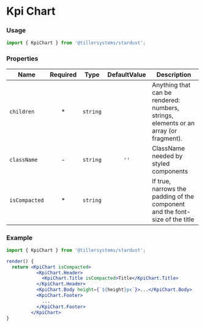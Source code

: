 # Kpi Chart

### Usage

```jsx
import { KpiChart } from '@tillersystems/stardust';
```

<!-- STORY -->

### Properties

| Name          | Required |   Type   | DefaultValue | Description                                                                          |
| ------------- | :------: | :------: | :----------: | ------------------------------------------------------------------------------------ |
| `children`    |    \*    | `string` |              | Anything that can be rendered: numbers, strings, elements or an array (or fragment). |
| `className`   |    -     | `string` |     `''`     | ClassName needed by styled components                                                |
| `isCompacted` |    \*    | `string` |              | If true, narrows the padding of the component and the font-size of the title         |

### Example

```jsx
import { KpiChart } from '@tillersystems/stardust';

render() {
  return <KpiChart isCompacted>
           <KpiChart.Header>
             <KpiChart.Title isCompacted>Title</KpiChart.Title>
           </KpiChart.Header>
           <KpiChart.Body height={`${height}px`}>...</KpiChart.Body>
           <KpiChart.Footer>
             ...
           </KpiChart.Footer>
         </KpiChart>
}
```
